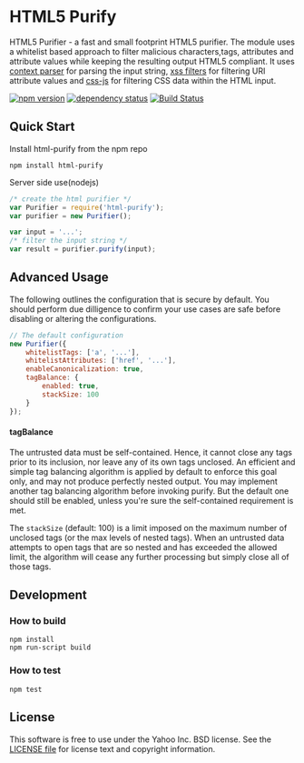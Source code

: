 HTML5 Purify
====================

HTML5 Purifier - a fast and small footprint HTML5 purifier. The module uses a whitelist based approach to filter malicious characters,tags, attributes and attribute values while keeping the resulting output HTML5 compliant. It uses <a href="https://github.com/yahoo/context-parser">context parser</a> for parsing the input string, <a href="https://github.com/yahoo/xss-filters">xss filters</a> for filtering URI attribute values and <a href="https://github.com/yahoo/css-js">css-js</a> for filtering CSS data within the HTML input.

[![npm version][npm-badge]][npm]
[![dependency status][dep-badge]][dep-status]
[![Build Status](https://travis-ci.org/yahoo/html-purify.svg?branch=master)](https://travis-ci.org/yahoo/html-purify)

[npm]: https://www.npmjs.org/package/html-purify
[npm-badge]: https://img.shields.io/npm/v/html-purify.svg?style=flat-square
[dep-status]: https://david-dm.org/yahoo/html-purify
[dep-badge]: https://img.shields.io/david/yahoo/html-purify.svg?style=flat-square


## Quick Start 

Install html-purify from the npm repo
```shell
npm install html-purify
```

Server side use(nodejs)

```js
/* create the html purifier */
var Purifier = require('html-purify');
var purifier = new Purifier();

var input = '...'; 
/* filter the input string */
var result = purifier.purify(input);
```

## Advanced Usage

The following outlines the configuration that is secure by default. You should perform due dilligence to confirm your use cases are safe before disabling or altering the configurations.

```js
// The default configuration
new Purifier({
	whitelistTags: ['a', '...'],
	whitelistAttributes: ['href', '...'],
	enableCanonicalization: true,
	tagBalance: {
		enabled: true,
		stackSize: 100
	}
});
```

<!--
#### whitelistTags

#### whitelistAttributes

#### enableCanonicalization
-->

#### tagBalance
The untrusted data must be self-contained. Hence, it cannot close any tags prior to its inclusion, nor leave any of its own tags unclosed. An efficient and simple tag balancing algorithm is applied by default to enforce this goal only, and may not produce perfectly nested output. You may implement another tag balancing algorithm before invoking purify. But the default one should still be enabled, unless you're sure the self-contained requirement is met.

The ``stackSize`` (default: 100) is a limit imposed on the maximum number of unclosed tags (or the max levels of nested tags). When an untrusted data attempts to open tags that are so nested and has exceeded the allowed limit, the algorithm will cease any further processing but simply close all of those tags.

## Development

### How to build
```shell
npm install
npm run-script build
```

### How to test
```shell
npm test
```

## License

This software is free to use under the Yahoo Inc. BSD license.
See the [LICENSE file][] for license text and copyright information.

[LICENSE file]: ./LICENSE
